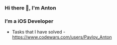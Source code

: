 ### Hi there 👋, I'm Anton
 
### I’m a iOS Developer

- Tasks that I have solved  - https://www.codewars.com/users/Pavlov_Anton

